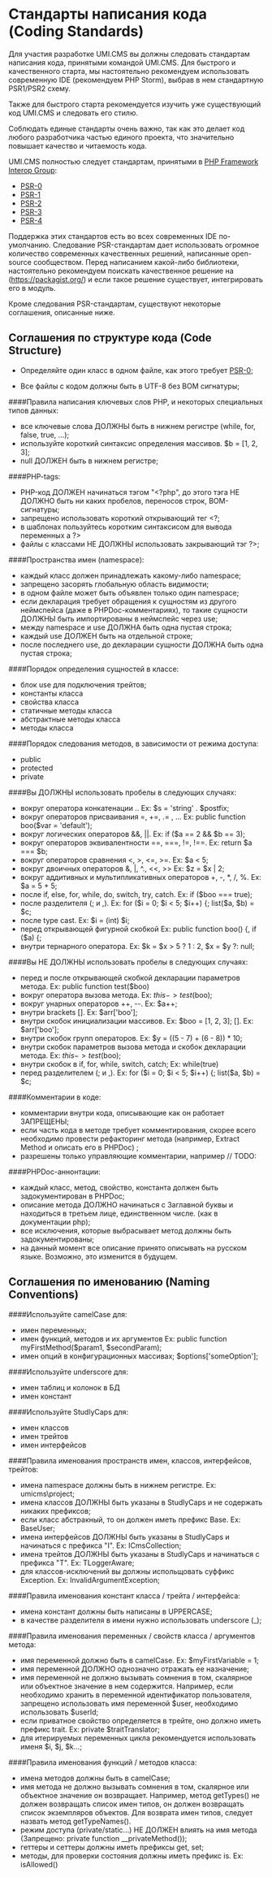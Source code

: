 Стандарты написания кода (Coding Standards)
=============

Для участия разработке UMI.CMS вы должны следовать стандартам написания кода, принятыми командой UMI.CMS.
Для быстрого и качественного старта, мы настоятельно рекомендуем использовать современную IDE (рекомендуем PHP Storm), выбрав в нем стандартную PSR1/PSR2 схему.

Также для быстрого старта рекомендуется изучить уже существующий код UMI.CMS и следовать его стилю.

Соблюдать единые стандарты очень важно, так как это делает код любого разработчика частью единого проекта,
что значительно повышает качество и читаемость кода.

UMI.CMS полностью следует стандартам, принятыми в [PHP Framework Interop Group](http://www.php-fig.org/):

- [PSR-0](http://www.php-fig.org/psr/psr-0/)
- [PSR-1](http://www.php-fig.org/psr/psr-1/)
- [PSR-2](http://www.php-fig.org/psr/psr-2/)
- [PSR-3](http://www.php-fig.org/psr/psr-3/)
- [PSR-4](http://www.php-fig.org/psr/psr-4/)

Поддержка этих стандартов есть во всех современных IDE по-умолчанию.
Следование PSR-стандартам дает использовать огромное количество современных качественных решений,
написанные open-source сообществом.
Перед написанием какой-либо библиотеки, настоятельно рекомендуем
поискать качественное решение на (https://packagist.org/) и если такое решение существует,
интегрировать его в модуль.

Кроме следования PSR-стандартам, существуют некоторые соглашения, описанные ниже.

Соглашения по структуре кода (Code Structure)
-------------

- Определяйте один класс в одном файле, как этого требует [PSR-0](http://www.php-fig.org/psr/psr-0/);

- Все файлы с кодом должны быть в UTF-8 без BOM сигнатуры;

####Правила написания ключевых слов PHP, и некоторых специальных типов данных:

- все ключевые слова ДОЛЖНЫ быть в нижнем регистре (while, for, false, true, ...);
- используйте короткий синтаксис определения массивов. $b = [1, 2, 3];
- null ДОЛЖЕН быть в нижнем регистре;

####PHP-tags:

- PHP-код ДОЛЖЕН начинаться тэгом "<?php", до этого тэга НЕ ДОЛЖНО быть ни каких пробелов, переносов строк, BOM-сигнатуры;
- запрещено использовать короткий открывающий тег <?;
- в шаблонах пользуйтесь коротким синтаксисом для вывода переменных <?= $boo->a ?>
- файлы с классами НЕ ДОЛЖНЫ использовать закрывающий тэг ?>;

####Пространства имен (namespace):

- каждый класс должен принадлежать какому-либо namespace;
- запрещено засорять глобальную область видимости;
- в одном файле может быть объявлен только один namespace;
- если декларация требует обращения к сущностям из другого неймспейса (даже в PHPDoc-комментариях),
  то такие сущности ДОЛЖНЫ быть импортированы в неймспейс через use;
- между namespace и use ДОЛЖНА быть одна пустая строка;
- каждый use ДОЛЖЕН быть на отдельной строке;
- после последнего use, до декларации сущности ДОЛЖНА быть одна пустая строка;

####Порядок определения сущностей в классе:
- блок use для подключения трейтов;
- константы класса
- свойства класса
- статичные методы класса
- абстрактные методы класса
- методы класса

####Порядок следования методов, в зависимости от режима доступа:
- public
- protected
- private

####Вы ДОЛЖНЫ использовать пробелы в следующих случаях:
- вокруг оператора конкатенации .. Ex: $s = 'string' . $postfix;
- вокруг операторов присваивания =, +=, .= , ... Ex: public function boo($var = 'default');
- вокруг логических операторов &&, ||. Ex: if ($a == 2 && $b == 3);
- вокруг операторов эквивалентности ==, ===, !=, !==. Ex: return $a === $b;
- вокруг операторов сравнения <, >, <=, >=. Ex: $a < 5;
- вокруг двоичных операторов &, |, ^., <<, >> Ex: $z = $x | 2;
- вокруг аддитивных и мультипликативных операторов +, -, *, /, %. Ex: $a = 5 + 5;
- после if, else, for, while, do, switch, try, catch. Ex: if ($boo === true);
- после разделителя (; и ,). Ex: for ($i = 0; $i < 5; $i++) {; list($a, $b) = $c;
- после type cast. Ex: $i = (int) $i;
- перед открывающей фигурной скобкой Ex: public function boo() {, if ($a) {;
- внутри тернарного оператора. Ex: $k = $x > 5 ? 1 : 2, $x = $y ?: null;

####Вы НЕ ДОЛЖНЫ использовать пробелы в следующих случаях:
- перед и после открывающей скобкой декларации параметров метода. Ex: public function test($boo)
- вокруг оператора вызова метода. Ex: $this->test($boo);
- вокруг унарных операторов ++, --. Ex: $a++;
- внутри brackets []. Ex: $arr['boo'];
- внутри скобок инициализации массивов. Ex: $boo = [1, 2, 3];  []. Ex: $arr['boo'];
- внутри скобок групп операторов. Ex: $y = ((5 - 7) + (6 - 8)) * 10;
- внутри скобок параметров вызова метода и скобок декларации метода. Ex: $this->test($boo);
- внутри скобок в if, for, while, switch, catch; Ex: while(true)
- перед разделителем (; и ,). Ex: for ($i = 0; $i < 5; $i++) {; list($a, $b) = $c;

####Комментарии в коде:
- комментарии внутри кода, описывающие как он работает ЗАПРЕЩЕНЫ;
- если часть кода в методе требует комментирования,
скорее всего необходимо провести рефакторинг метода (например, Extract Method и описать его в PHPDoc) ;
- разрешены только управляющие комментарии, например // TODO:

####PHPDoc-аннонтации:
- каждый класс, метод, свойство, константа должен быть задокументирован в PHPDoc;
- описание метода ДОЛЖНО начинаться с Заглавной буквы и находиться в третьем лице, единственном числе. (как в документации php);
- все исключения, которые выбрасывает метод должны быть задокументированы;
- на данный момент все описание принято описывать на русском языке. Возможно, это изменится в будущем.

Соглашения по именованию (Naming Conventions)
-------------

####Используйте camelCase для:
- имен переменных;
- имен функций, методов и их аргументов Ex: public function myFirstMethod($param1, $secondParam);
- имен опций в конфигурационных массивах; $options['someOption'];

####Используйте underscore для:
- имен таблиц и колонок в БД
- имен констант

####Используйте StudlyCaps для:
- имен классов
- имен трейтов
- имен интерфейсов

####Правила именования пространств имен, классов, интерфейсов, трейтов:
- имена namespace должны быть в нижнем регистре. Ex: umicms\project;
- имена классов ДОЛЖНЫ быть указаны в StudlyCaps и не содержать никаких префиксов;
- если класс абстракный, то он должен иметь префикс Base. Ex: BaseUser;
- имена интерфейсов ДОЛЖНЫ быть указаны в StudlyCaps и начинаться с префикса "I". Ex: ICmsCollection;
- имена трейтов ДОЛЖНЫ быть указаны в StudlyCaps и начинаться с префикса "T". Ex: TLoggerAware;
- для классов-исключений вы должны испольщовать суффикс Exception. Ex: InvalidArgumentException;

####Правила именования констант класса / трейта / интерфейса:
- имена констант должны быть написаны в UPPERCASE;
- в качестве разделителя в имени нужно использовать underscore (_);

####Правила именования переменных / свойств класса / аргументов метода:
- имя переменной должно быть в camelCase. Ex: $myFirstVariable = 1;
- имя переменной ДОЛЖНО однозначно отражать ее назначение;
- имя переменной не должно вызывать сомнения в том, скалярное или объектное значение в нем содержится.
Например, если необходимо хранить в переменной идентификатор пользователя,
запрещено использовать имя переменной $user, необходимо использовать $userId;
- если приватное свойство определяется в трейте, оно должно иметь префикс trait. Ex: private $traitTranslator;
- для итерируемых переменных цикла рекомендуется использовать именя $i, $j, $k...;

####Правила именования функций / методов класса:
- имена методов должны быть в camelCase;
- имя метода не должно вызывать сомнения в том, скалярное или объектное значение он возвращает.
Например, метод getTypes() не должен возвращать список имен типов, он должен возвращать список экземпляров объектов.
Для возврата имен типов, следует назвать метод getTypeNames().
- режим доступа (private/static...) НЕ ДОЛЖЕН влиять на имя метода (Запрещено: private function __privateMethod());
- геттеры и сеттеры должны иметь префиксы get, set;
- методы, для проверки состояния должны иметь префикс is. Ex: isAllowed()


